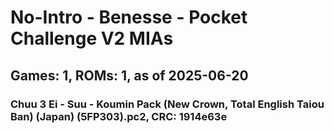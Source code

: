 # No-Intro - Benesse - Pocket Challenge V2 MIAs
## Games: 1, ROMs: 1, as of 2025-06-20

### Chuu 3 Ei - Suu - Koumin Pack (New Crown, Total English Taiou Ban) (Japan) (5FP303).pc2, CRC: 1914e63e
